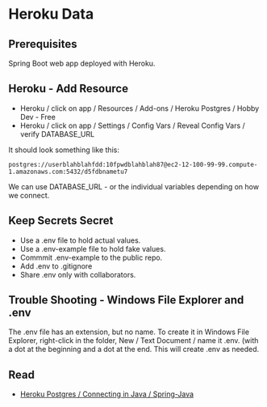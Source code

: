 # Heroku Data

## Prerequisites

Spring Boot web app deployed with Heroku. 

## Heroku - Add Resource

- Heroku / click on app / Resources / Add-ons / Heroku Postgres / Hobby Dev - Free
- Heroku / click on app / Settings / Config Vars / Reveal Config Vars / verify DATABASE_URL

It should look something like this:

```
postgres://userblahblahfdd:10fpwdblahblah87@ec2-12-100-99-99.compute-1.amazonaws.com:5432/d5fdbnametu7
```

We can use DATABASE_URL - or the individual variables depending on how we connect. 

## Keep Secrets Secret

- Use a .env file to hold actual values. 
- Use a .env-example file to hold fake values. 
- Commmit .env-example to the public repo.
- Add .env to .gitignore 
- Share .env only with collaborators. 

## Trouble Shooting - Windows File Explorer and .env

The .env file has an extension, but no name. To create it in Windows File Explorer, right-click in the folder, New / Text Document / name it .env. (with a dot at the beginning and a dot at the end. This will create .env as needed. 

## Read 

- [Heroku Postgres / Connecting in Java / Spring-Java](https://devcenter.heroku.com/articles/heroku-postgresql#spring-java)
